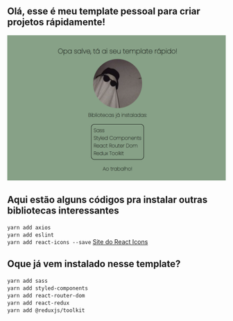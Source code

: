<h2>Olá, esse é meu template pessoal para criar projetos rápidamente!</h2>

<img src='./src/img/template-rapido.png'>

<h2>Aqui estão alguns códigos pra instalar outras bibliotecas interessantes</h2>
  <code>yarn add axios</code>
  <br>
  <code>yarn add eslint</code>
  <br>
  <code>yarn add react-icons --save</code>
  <a href="https://react-icons.github.io/react-icons/">Site do React Icons</a>
  <br>
  
<h2>Oque já vem instalado nesse template?</h2>
  <code>yarn add sass</code>
  <br>
  <code>yarn add styled-components</code>
  <br>
  <code>yarn add react-router-dom</code>
  <br>
  <code>yarn add react-redux</code>
  <br>
  <code>yarn add @reduxjs/toolkit</code>
  <br>
  
  


